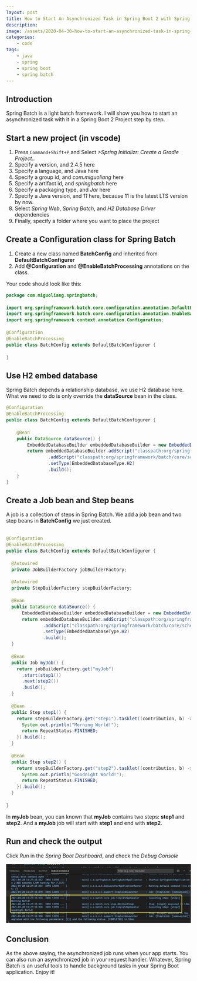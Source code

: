 ```yaml
---
layout: post
title: How to Start An Asynchronized Task in Spring Boot 2 with Spring Batch
description:
image: /assets/2020-04-30-how-to-start-an-asynchronized-task-in-spring-boot-2-with-spring-batch/banner.jpg
categories:
    - code
tags:
    - java
    - spring
    - spring boot
    - spring batch
---
```


## Introduction

Spring Batch is a light batch framework. I will show you how to start an asynchronized task with it in a Spring Boot 2 Project step by step.

## Start a new project (in vscode)

1. Press `Command+Shift+P` and Select *>Spring Initializr: Create a Gradle Project..*
1. Specify a version, and 2.4.5 here
1. Specify a language, and Java here
1. Specify a group id, and *com.miguoliang* here
1. Specify a artifact id, and *springbatch* here
1. Specify a packaging type, and *Jar* here
1. Specify a Java version, and *11* here, because 11 is the latest LTS version by now.
1. Select *Spring Web*, *Spring Batch*, and *H2 Database Driver* dependencies
1. Finally, specify a folder where you want to place the project

## Create a Configuration class for Spring Batch

1. Create a new class named **BatchConfig** and inherited from **DefaultBatchConfigurer**
1. Add **@Configuration** and **@EnableBatchProcessing** annotations on the class.

Your code should look like this:

```java
package com.miguoliang.springbatch;

import org.springframework.batch.core.configuration.annotation.DefaultBatchConfigurer;
import org.springframework.batch.core.configuration.annotation.EnableBatchProcessing;
import org.springframework.context.annotation.Configuration;

@Configuration
@EnableBatchProcessing
public class BatchConfig extends DefaultBatchConfigurer {
  
}
```

## Use H2 embed database

Spring Batch depends a relationship database, we use H2 database here. What we need to do is only override the **dataSource** bean in the class.

```java
@Configuration
@EnableBatchProcessing
public class BatchConfig extends DefaultBatchConfigurer {

    @Bean
    public DataSource dataSource() {
        EmbeddedDatabaseBuilder embeddedDatabaseBuilder = new EmbeddedDatabaseBuilder();
        return embeddedDatabaseBuilder.addScript("classpath:org/springframework/batch/core/schema-drop-h2.sql")
                .addScript("classpath:org/springframework/batch/core/schema-h2.sql")
                .setType(EmbeddedDatabaseType.H2)
                .build();
    }
}
```

## Create a Job bean and Step beans

A job is a collection of steps in Spring Batch. We add a job bean and two step beans in **BatchConfig** we just created.

```java

@Configuration
@EnableBatchProcessing
public class BatchConfig extends DefaultBatchConfigurer {
  
  @Autowired
  private JobBuilderFactory jobBuilderFactory;

  @Autowired
  private StepBuilderFactory stepBuilderFactory;

  @Bean
  public DataSource dataSource() {
      EmbeddedDatabaseBuilder embeddedDatabaseBuilder = new EmbeddedDatabaseBuilder();
      return embeddedDatabaseBuilder.addScript("classpath:org/springframework/batch/core/schema-drop-h2.sql")
              .addScript("classpath:org/springframework/batch/core/schema-h2.sql")
              .setType(EmbeddedDatabaseType.H2)
              .build();
  }
  
  @Bean
  public Job myJob() {
    return jobBuilderFactory.get("myJob")
      .start(step1())
      .next(step2())
      .build();
  }

  @Bean
  public Step step1() {
    return stepBuilderFactory.get("step1").tasklet((contribution, b) -> {
      System.out.println("Morning World!");
      return RepeatStatus.FINISHED;
    }).build();
  }

  @Bean
  public Step step2() {
    return stepBuilderFactory.get("step2").tasklet((contribution, b) -> {
      System.out.println("Goodnight World!");
      return RepeatStatus.FINISHED;
    }).build();
  }

}

```

In **myJob** bean, you can known that **myJob** contains two steps: **step1** and **step2**. And a **myJob** job will start with **step1** and end with **step2**.

## Run and check the output

Click *Run* in the *Spring Boot Dashboard*, and check the *Debug Console*

![Final Output](assets/2020-04-30-how-to-start-an-asynchronized-task-in-spring-boot-2-with-spring-batch/image-1.jpg)

## Conclusion

As the above saying, the asynchronized job runs when your app starts. You can also run an asynchronized job in your request handler. Whatever, Spring Batch is an useful tools to handle background tasks in your Spring Boot application. Enjoy it!
